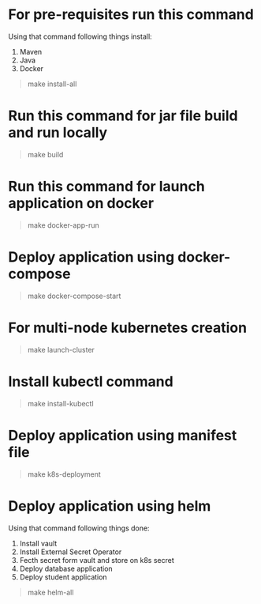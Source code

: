 # For pre-requisites run this command
  Using that command following things install:
  
  1) Maven
  2) Java
  3) Docker
>  make install-all

# Run this command for jar file build and run locally
>  make build

# Run this command for launch application on docker
>  make docker-app-run

# Deploy application using docker-compose
>  make docker-compose-start

# For multi-node kubernetes creation
>  make launch-cluster

# Install kubectl command
>  make install-kubectl

# Deploy application using manifest file
>  make k8s-deployment

# Deploy application using helm
  Using that command following things done:
  1) Install vault
  2) Install External Secret Operator
  3) Fecth secret form vault and store on k8s secret
  4) Deploy database application
  5) Deploy student application
>  make helm-all

